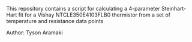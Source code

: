 This repository contains a script for calculating a 4-parameter Steinhart-Hart fit for a Vishay NTCLE350E4103FLB0 thermistor from a set of temperature and resistance data points

Author: Tyson Aramaki
